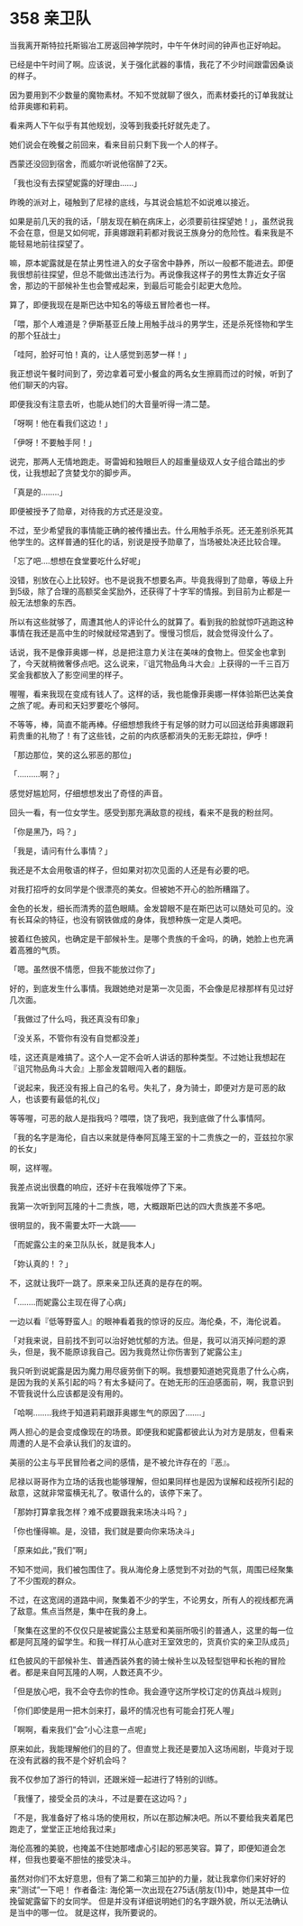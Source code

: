 # 358 亲卫队

当我离开斯特拉托斯锻冶工房返回神学院时，中午午休时间的钟声也正好响起。

已经是中午时间了啊。应该说，关于强化武器的事情，我花了不少时间跟雷因桑谈的样子。

因为要用到不少数量的魔物素材。不知不觉就聊了很久，而素材委托的订单我就让给菲奥娜和莉莉。

看来两人下午似乎有其他规划，没等到我委托好就先走了。

她们说会在晚餐之前回来，看来目前只剩下我一个人的样子。

西蒙还没回到宿舍，而威尔听说他宿醉了2天。

「我也没有去探望妮露的好理由……」

昨晚的派对上，碰触到了尼禄的底线，与其说会尴尬不如说难以接近。

如果是前几天的我的话，「朋友现在躺在病床上，必须要前往探望她！」，虽然说我不会在意，但是又如何呢，菲奥娜跟莉莉都对我说王族身分的危险性。看来我是不能轻易地前往探望了。

嘛，原本妮露就是在禁止男性进入的女子宿舍中静养，所以一般都不能进去。即便我很想前往探望，但总不能做出违法行为。再说像我这样子的男性太靠近女子宿舍，那边的干部候补生也会警戒起来，到最后可能会引起更大危险。

算了，即便我现在是斯巴达中知名的等级五冒险者也一样。

「喂，那个人难道是？伊斯基亚丘陵上用触手战斗的男学生，还是杀死怪物和学生的那个狂战士」

「哇阿，脸好可怕！真的，让人感觉到恶梦一样！」

我正想说午餐时间到了，旁边拿着可爱小餐盒的两名女生擦肩而过的时候，听到了他们聊天的内容。

即便我没有注意去听，也能从她们的大音量听得一清二楚。

「呀啊！他在看我们这边！」

「伊呀！不要触手阿！」

说完，那两人无情地跑走。哥雷姆和独眼巨人的超重量级双人女子组合踏出的步伐，让我想起了贪婪戈尔的脚步声。

「真是的……..」

即便被授予了勋章，对待我的方式还是没变。

不过，至少希望我的事情能正确的被传播出去。什么用触手杀死。还无差别杀死其他学生的。这样普通的狂化的话，别说是授予勋章了，当场被处决还比较合理。

「忘了吧….想想在食堂要吃什么好呢」

没错，别放在心上比较好。也不是说我不想要名声。毕竟我得到了勋章，等级上升到5级，除了合理的高额奖金奖励外，还获得了十字军的情报。到目前为止都是一般无法想象的东西。

所以有这些就够了，周遭其他人的评论什么的就算了。看到我的脸就惊吓逃跑这种事情在我还是高中生的时候就经常遇到了。慢慢习惯后，就会觉得没什么了。

话说，我不是像菲奥娜一样，总是把注意力关注在美味的食物上。但奖金也拿到了，今天就稍微奢侈点吧。这么说来，『诅咒物品角斗大会』上获得的一千三百万奖金我都放入了影空间里的样子。

喔喔，看来我现在变成有钱人了。这样的话，我也能像菲奥娜一样体验斯巴达美食之旅了呢。寿司和天妇罗要吃个够阿。

不等等，棒，简直不能再棒。仔细想想我终于有足够的财力可以回送给菲奥娜跟莉莉贵重的礼物了！有了这些钱，之前的内疚感都消失的无影无踪拉，伊呼！

「那边那位，笑的这么邪恶的那位」

「……….啊？」

感觉好尴尬阿，仔细想想发出了奇怪的声音。

回头一看，有一位女学生。感受到那充满敌意的视线，看来不是我的粉丝阿。

「你是黑乃，吗？」

「我是，请问有什么事情？」

我还是不太会用敬语的样子，但如果对初次见面的人还是有必要的吧。

对我打招呼的女同学是个很漂亮的美女。但被她不开心的脸所糟蹋了。

金色的长发，细长而清秀的蓝色眼睛。金发碧眼不是在斯巴达可以随处可见的。没有长耳朵的特征，也没有钢铁做成的身体，我想种族一定是人类吧。

披着红色披风，也确定是干部候补生。是哪个贵族的千金吗，的确，她脸上也充满着高雅的气质。

「嗯。虽然很不情愿，但我不能放过你了」

好的，到底发生什么事情。我跟她绝对是第一次见面，不会像是尼禄那样有见过好几次面。

「我做过了什么吗，我还真没有印象」

「没关系，不管你有没有自觉都没差」

哇，这还真是难搞了。这个人一定不会听人讲话的那种类型。不过她让我想起在『诅咒物品角斗大会』上那金发碧眼闯入者的翻版。

「说起来，我还没有报上自己的名号。失礼了，身为骑士，即便对方是可恶的敌人，也该要有最低的礼仪」

等等喔，可恶的敌人是指我吗？喂喂，饶了我吧，我到底做了什么事情阿。

「我的名字是海伦，自古以来就是侍奉阿瓦隆王室的十二贵族之一的，亚兹拉尔家的长女」

啊，这样喔。

我差点说出很蠢的响应，还好卡在我喉咙停了下来。

我第一次听到阿瓦隆的十二贵族，嗯，大概跟斯巴达的四大贵族差不多吧。

很明显的，我不需要太吓一大跳――

「而妮露公主的亲卫队队长，就是我本人」

「妳认真的！？」

不，这就让我吓一跳了。原来亲卫队还真的是存在的啊。

「……..而妮露公主现在得了心病」

一边以看『低等野蛮人』的眼神看着我的惊讶的反应。海伦桑，不，海伦说着。

「对我来说，目前找不到可以治好她忧郁的方法。但是，我可以消灭掉问题的源头，但是，我不能原谅我自己。因为我竟然让你伤害到了妮露公主」

我只听到说妮露是因为魔力用尽疲劳倒下的啊。我想要知道她究竟患了什么心病，是因为我的关系引起的吗？有太多疑问了。在她无形的压迫感面前，啊，我意识到不管我说什么应该都是没有用的。

「哈啊……..我终于知道莉莉跟菲奥娜生气的原因了…….」

两人担心的是会变成像现在的场景。即便我和妮露都彼此认为对方是朋友，但看来周遭的人是不会承认我们的友谊的。

美丽的公主与平民冒险者之间的感情，是不被允许存在的『恶』。

尼禄以哥哥作为立场的话我也能够理解，但如果同样也是因为误解和歧视所引起的敌意，这就非常蛮横无礼了。敬语什么的，该停下来了。

「那妳打算拿我怎样？难不成要跟我来场决斗吗？」

「你也懂得嘛。是，没错，我们就是要向你来场决斗」

「原来如此，”我们”啊」

不知不觉间，我们被包围住了。我从海伦身上感觉到不对劲的气氛，周围已经聚集了不少围观的群众。

不过，在这宽阔的道路中间，聚集着不少的学生，不论男女，所有人的视线都充满了敌意。焦点当然是，集中在我的身上。

「聚集在这里的不仅仅只是被妮露公主慈爱和美丽所吸引的普通人，这里的每一位都是阿瓦隆的留学生。和我一样打从心底对王室效忠的，货真价实的亲卫队成员」

红色披风的干部候补生、普通西装外套的骑士候补生以及轻型铠甲和长袍的冒险者。都是来自阿瓦隆的人啊，人数还真不少。

「但是放心吧，我不会夺去你的性命。我会遵守这所学校订定的仿真战斗规则」

「你们即使是用一把木剑来打，最坏的情况也有可能会打死人喔」

「啊啊，看来我们”会”小心注意一点呢」

原来如此，我能理解他们的目的了。但直觉上我还是要加入这场闹剧，毕竟对于现在没有武器的我不是个好机会吗？

我不仅参加了游行的特训，还跟米娅一起进行了特别的训练。

「我懂了，接受全员的决斗，不过是要在这边吗？」

「不是，我准备好了格斗场的使用权，所以在那边解决吧。所以不要给我夹着尾巴跑走了，堂堂正正地给我过来」

海伦高雅的美貌，也掩盖不住她那嗜虐心引起的邪恶笑容。算了，即便知道会怎样，但我也要毫不胆怯的接受决斗。

虽然对你们不太好意思，但有了第二和第三加护的力量，就让我拿你们来好好的来”测试”一下吧！ 作者备注: 海伦第一次出现在275话{朋友(1)}中，她是其中一位挽留妮露留下的女同学。 但是并没有详细说明她们的名字跟外貌，所以无法确认是当中的哪一位。 就是这样，我所要说的。
